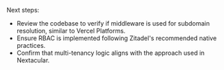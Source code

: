 Next steps:

- Review the codebase to verify if middleware is used for subdomain resolution, similar to Vercel Platforms.
- Ensure RBAC is implemented following Zitadel's recommended native practices.
- Confirm that multi-tenancy logic aligns with the approach used in Nextacular.
